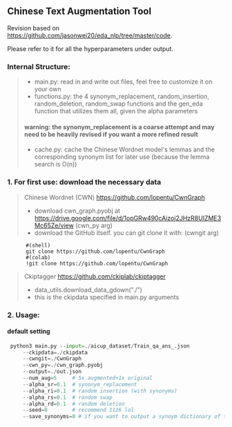 
## **Chinese Text Augmentation Tool**



Revision based on https://github.com/jasonwei20/eda_nlp/tree/master/code.

Please refer to it for all the hyperparameters under output.

### **Internal Structure:**

  > * main.py: read in and write out files, feel free to customize it on your own
  > * functions.py: the 4 synonym_replacement, random_insertion, random_deletion, random_swap functions and the gen_eda function that utilizes them all, given the alpha parameters 
  > #### warning: the synonym_replacement is a coarse attempt and may need to be heavily revised if you want a more refined result
  > * cache.py: cache the Chinese Wordnet model's lemmas and the corresponding synonym list for later use (because the lemma search is O(n))


 ### **1. For first use: download the necessary data**

  > Chinese Wordnet (CWN)
  > https://github.com/lopentu/CwnGraph
  > * download cwn_graph.pyobj at https://drive.google.com/file/d/1opGRw490cAizoj2JHzR8UIZME3Mc65Ze/view  (cwn_py arg)
  > * download the GitHub itself. you can git clone it with: (cwngit arg)

          #(shell) 
          git clone https://github.com/lopentu/CwnGraph
          #(colab) 
          !git clone https://github.com/lopentu/CwnGraph


   > Ckiptagger 
   > https://github.com/ckiplab/ckiptagger 
   > * data_utils.download_data_gdown("./") 
   > * this is the ckipdata specified in main.py arguments 

 ### **2. Usage:**
   #### default setting
   ```py
    python3 main.py --input=./aicup_dataset/Train_qa_ans_.json 
        --ckipdata=./ckipdata 
        --cwngit=./CwnGraph 
        --cwn_py=./cwn_graph.pyobj 
        --output=./out.json 
        --num_aug=5     # 5x augmented+1x original
        --alpha_sr=0.1  # synonym_replacement 
        --alpha_ri=0.1  # random insertion (with synonyms)
        --alpha_rs=0.1  # random swap
        --alpha_rd=0.1  # random deletion
        --seed=0        # recommend 1126 lol 
        --save_synonyms=0 # if you want to output a synoym dictionary of the synoyms searched or used, turn it to 1
        
